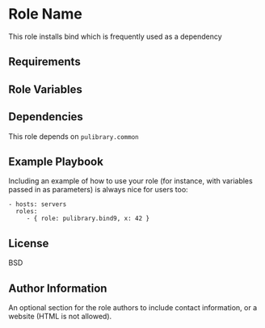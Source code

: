 Role Name
=========

This role installs bind which is frequently used as a dependency

Requirements
------------


Role Variables
--------------


Dependencies
------------

This role depends on `pulibrary.common`

Example Playbook
----------------

Including an example of how to use your role (for instance, with variables
passed in as parameters) is always nice for users too:

    - hosts: servers
      roles:
         - { role: pulibrary.bind9, x: 42 }

License
-------

BSD

Author Information
------------------

An optional section for the role authors to include contact information, or a
website (HTML is not allowed).

